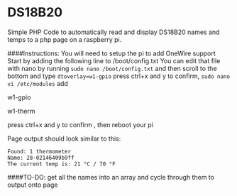 # DS18B20
Simple PHP Code to automatically read and display DS18B20 names and temps to a php page on a raspberry pi.

####Instructions:
You will need to setup the pi to add OneWire support
Start by adding the following line to /boot/config.txt
You can edit that file with nano by running ```sudo nano /boot/config.txt``` and then scroll to the bottom and type ```dtoverlay=w1-gpio```
 press ctrl+x and y to confirm, ```sudo nano vi /etc/modules``` add 

w1-gpio

w1-therm 

press ctrl+x and y to confirm , then reboot your pi

Page output should look similar to this:
```
Found: 1 thermometer
Name: 28-02146409b9ff
The current temp is: 21 °C / 70 °F
```
####TO-DO: 
 get all the names into an array and cycle through them to output onto page
